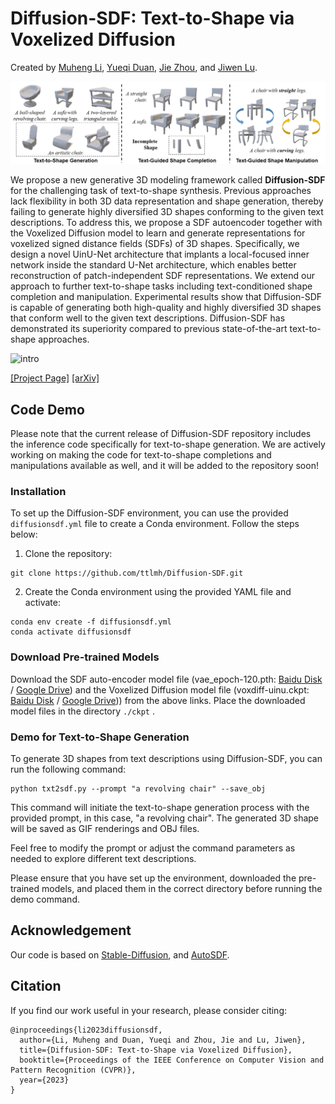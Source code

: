 # Diffusion-SDF: Text-to-Shape via Voxelized Diffusion

Created by [Muheng Li](https://ttlmh.github.io/), [Yueqi Duan](https://duanyueqi.github.io/), [Jie Zhou](https://scholar.google.com/citations?user=6a79aPwAAAAJ&hl=en&authuser=1), and [Jiwen Lu](https://scholar.google.com/citations?user=TN8uDQoAAAAJ&hl=en&authuser=1).

![intro](media/intro.png)

We propose a new generative 3D modeling framework called **Diffusion-SDF** for the challenging task of text-to-shape synthesis. Previous approaches lack flexibility in both 3D data representation and shape generation, thereby failing to generate highly diversified 3D shapes conforming to the given text descriptions. To address this, we propose a SDF autoencoder together with the Voxelized Diffusion model to learn and generate representations for voxelized signed distance fields (SDFs) of 3D shapes. Specifically, we design a novel UinU-Net architecture that implants a local-focused inner network inside the standard U-Net architecture, which enables better reconstruction of patch-independent SDF representations. We extend our approach to further text-to-shape tasks including text-conditioned shape completion and manipulation. Experimental results show that Diffusion-SDF is capable of generating both high-quality and highly diversified 3D shapes that conform well to the given text descriptions. Diffusion-SDF has demonstrated its superiority compared to previous state-of-the-art text-to-shape approaches.

![intro](media/pipeline.gif)

[[Project Page]](https://ttlmh.github.io/DiffusionSDF/) [[arXiv]](https://arxiv.org/abs/2212.03293)

## Code Demo
Please note that the current release of Diffusion-SDF repository includes the inference code specifically for text-to-shape generation. We are actively working on making the code for text-to-shape completions and manipulations available as well, and it will be added to the repository soon!

### Installation
To set up the Diffusion-SDF environment, you can use the provided `diffusionsdf.yml` file to create a Conda environment. Follow the steps below:
1. Clone the repository:
```
git clone https://github.com/ttlmh/Diffusion-SDF.git
```
2. Create the Conda environment using the provided YAML file and activate:
```
conda env create -f diffusionsdf.yml 
conda activate diffusionsdf
```

### Download Pre-trained Models
Download the SDF auto-encoder model file (vae_epoch-120.pth: [Baidu Disk](https://pan.baidu.com/s/1z0eh8SXSrn8tbq5epo0r6Q?pwd=f1cv) / [Google Drive](https://drive.google.com/file/d/18MxWYf6IItYOxUzdM5LiWb8dr9zSwA-2/view?usp=sharing)) and the Voxelized Diffusion model file (voxdiff-uinu.ckpt: [Baidu Disk](https://pan.baidu.com/s/1Emu5kFVaYbuKIkdCKlghXQ?pwd=q1wv) / [Google Drive](https://drive.google.com/file/d/1Cno18LFR_V24oCLxwmTJttdBu7AyP1aa/view?usp=sharing))) from the above links. Place the downloaded model files in the directory ```./ckpt``` .


### Demo for Text-to-Shape Generation
To generate 3D shapes from text descriptions using Diffusion-SDF, you can run the following command:

```
python txt2sdf.py --prompt "a revolving chair" --save_obj
```
This command will initiate the text-to-shape generation process with the provided prompt, in this case, "a revolving chair". The generated 3D shape will be saved as GIF renderings and OBJ files.

Feel free to modify the prompt or adjust the command parameters as needed to explore different text descriptions.

Please ensure that you have set up the environment, downloaded the pre-trained models, and placed them in the correct directory before running the demo command.

## Acknowledgement
Our code is based on [Stable-Diffusion](https://github.com/CompVis/stable-diffusion), and [AutoSDF](https://github.com/yccyenchicheng/AutoSDF).

## Citation
If you find our work useful in your research, please consider citing:

```
@inproceedings{li2023diffusionsdf,
  author={Li, Muheng and Duan, Yueqi and Zhou, Jie and Lu, Jiwen},
  title={Diffusion-SDF: Text-to-Shape via Voxelized Diffusion},
  booktitle={Proceedings of the IEEE Conference on Computer Vision and Pattern Recognition (CVPR)},
  year={2023}
}
```
